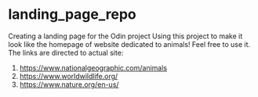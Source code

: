 # landing_page_repo
Creating a landing page for the Odin project
Using this project to make it look like the homepage of website dedicated to animals!
Feel free to use it.
The links are directed to actual site:
1) https://www.nationalgeographic.com/animals
2) https://www.worldwildlife.org/
3) https://www.nature.org/en-us/



